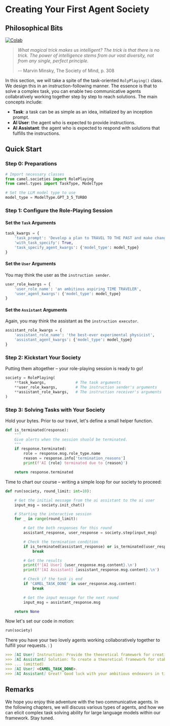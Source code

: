 # Creating Your First Agent Society
## Philosophical Bits

[![Colab](https://colab.research.google.com/assets/colab-badge.svg)](https://colab.research.google.com/drive/1HU4-sxNWFTs9JOegGbKOBcgHjDfj8FX5?usp=sharing)


> *What magical trick makes us intelligent? The trick is that there is no trick. The power of intelligence stems from our vast diversity, not from any single, perfect principle.*
>
> -- Marvin Minsky, The Society of Mind, p. 308

In this section, we will take a spite of the task-oriented `RolyPlaying()` class. We design this in an instruction-following manner. The essence is that to solve a complex task, you can enable two communicative agents collabratively working together step by step to reach solutions. The main concepts include:
- **Task**: a task can be as simple as an idea, initialized by an inception prompt.
- **AI User**: the agent who is expected to provide instructions.
- **AI Assistant**: the agent who is expected to respond with solutions that fulfills the instructions.


## Quick Start

### Step 0: Preparations
```python
# Import necessary classes
from camel.societies import RolePlaying
from camel.types import TaskType, ModelType

# Set the LLM model type to use
model_type = ModelType.GPT_3_5_TURBO
```

### Step 1: Configure the Role-Playing Session
#### Set the `Task` Arguments
```python
task_kwargs = {
    'task_prompt': 'Develop a plan to TRAVEL TO THE PAST and make changes.',
    'with_task_specify': True,
    'task_specify_agent_kwargs': {'model_type': model_type}
}
```

#### Set the `User` Arguments
You may think the user as the `instruction sender`.
```python
user_role_kwargs = {
    'user_role_name': 'an ambitious aspiring TIME TRAVELER',
    'user_agent_kwargs': {'model_type': model_type}
}
```

#### Set the `Assistant` Arguments
Again, you may think the assistant as the `instruction executor`.
```python
assistant_role_kwargs = {
    'assistant_role_name': 'the best-ever experimental physicist',
    'assistant_agent_kwargs': {'model_type': model_type}
}
```

### Step 2: Kickstart Your Society
Putting them altogether – your role-playing session is ready to go!
```python
society = RolePlaying(
    **task_kwargs,             # The task arguments
    **user_role_kwargs,        # The instruction sender's arguments
    **assistant_role_kwargs,   # The instruction receiver's arguments
)
```

### Step 3: Solving Tasks with Your Society
Hold your bytes. Prior to our travel, let's define a small helper function.
```python
def is_terminated(response):
    """
    Give alerts when the session shuold be terminated.
    """
    if response.terminated:
        role = response.msg.role_type.name
        reason = response.info['termination_reasons']
        print(f'AI {role} terminated due to {reason}')

    return response.terminated
```
Time to chart our course – writing a simple loop for our society to proceed:
```python
def run(society, round_limit: int=10):

    # Get the initial message from the ai assistant to the ai user
    input_msg = society.init_chat()

    # Starting the interactive session
    for _ in range(round_limit):

        # Get the both responses for this round
        assistant_response, user_response = society.step(input_msg)

        # Check the termination condition
        if is_terminated(assistant_response) or is_terminated(user_response):
            break

        # Get the results
        print(f'[AI User] {user_response.msg.content}.\n')
        print(f'[AI Assistant] {assistant_response.msg.content}.\n')

        # Check if the task is end
        if 'CAMEL_TASK_DONE' in user_response.msg.content:
            break

        # Get the input message for the next round
        input_msg = assistant_response.msg

    return None
```
Now let's set our code in motion:
```python
run(society)
```
There you have your two lovely agents working collaboratively together to fulfill your requests. : )
```markdown
>>> [AI User] Instruction: Provide the theoretical framework for creating a stable wormhole or manipulating spacetime for controlled travel to a specific historical era in the past.
>>> [AI Assistant] Solution: To create a theoretical framework for stable wormhole creation or spacetime manipulation for controlled time travel, we can start by considering the principles of general relativity and quantum mechanics.
>>> ... (omitted)
>>> [AI User] <CAMEL_TASK_DONE>.
>>> [AI Assistant] Great! Good luck with your ambitious endeavors in time travel!.
```



## Remarks
We hope you enjoy thie adventure with the two communicative agents. In the following chapters, we will discuss various types of agents, and how we can elicit complex task solving ability for large language models within our framework. Stay tuned.
